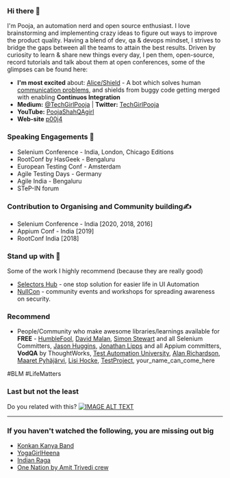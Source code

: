 ### Hi there 👋
I'm Pooja, an automation nerd and open source enthusiast. I love brainstorming and implementing crazy ideas to figure out ways to improve the product quality. Having a blend of dev, qa & devops mindset, I strives to bridge the gaps between all the teams to attain the best results.
Driven by curiosity to learn & share new things every day, I pen them, open-source, record tutorials and talk about them at open conferences, some of the glimpses can be found here:

- **I'm most excited** about: [Alice/Shield](https://github.com/p00j4/alice) - A bot which solves human [communication problems](https://youtu.be/5DtnB2MKMkg?t=163), and shields from buggy code getting merged with enabling **Continuos Integration**
- **Medium:**  [@TechGirlPooja](https://medium.com/@TechGirlPooja) | **Twitter:** [TechGirlPooja](https://www.twitter.com/TechGirlPooja)
- **YouTube:** [PoojaShahQAgirl](https://www.youtube.com/c/PoojaShahQAgirl/playlists)
- **Web-site** [p00j4](https://p00j4.github.io)


### Speaking Engagements 🎤
- Selenium Conference - India, London, Chicago Editions 
- RootConf by HasGeek - Bengaluru
- European Testing Conf - Amsterdam
- Agile Testing Days - Germany
- Agile India - Bengaluru
- STeP-IN forum 

### Contribution to Organising and Community building✍️
- Selenium Conference - India [2020, 2018, 2016]
- Appium Conf - India [2019]
- RootConf India [2018]

### Stand up with 🙌
Some of the work I highly recommend (because they are really good)
- [Selectors Hub](https://www.selectorshub.com/) - one stop solution for easier life in UI Automation
- [NullCon](https://null.community/chapters/1-bangalore)  - community events and workshops for spreading awareness on security. 

### Recommend 
- People/Community who make awesome libraries/learnings available for **FREE** - [HumbleFool](https://twitter.com/harsha_s), [David Malan](https://twitter.com/davidjmalan), [Simon Stewart](https://twitter.com/shs96c) and all Selenium Committers, [Jason Huggins](https://twitter.com/hugs), [Jonathan Lipps](https://twitter.com/jlipps) and all Appium committers, **VodQA** by ThoughtWorks, [Test Automation University](https://testautomationu.applitools.com/), [Alan Richardson](https://twitter.com/eviltester), [Maaret Pyhäjärvi](https://twitter.com/maaretp), [Lisi Hocke](https://twitter.com/lisihocke), [TestProject](https://testproject.io/), your_name_can_come_here

#BLM #LifeMatters 

### Last but not the least
Do you related with this?
[![IMAGE ALT TEXT](https://user-images.githubusercontent.com/6470509/89036423-48326100-d35a-11ea-84d0-d2e5526af183.png)](https://youtu.be/5DtnB2MKMkg?t=164 "Automation beyond tests")

-------------

### If you haven't watched the following, you are missing out big
- [Konkan Kanya Band](https://www.youtube.com/channel/UCKqysqREYJzPMlK5GHduySQ)
- [YogaGirlHeena](https://www.youtube.com/c/YogaGirlHeena)
- [Indian Raga](https://www.youtube.com/user/indianragaproject)
- [One Nation by Amit Trivedi crew](https://www.youtube.com/watch?v=PFW6fHmYcdM)
<!--
**p00j4/p00j4** is a ✨ _special_ ✨ repository because its `README.md` (this file) appears on your GitHub profile.

Here are some ideas to get you started:

- 🔭 I’m currently working on ...
- 🌱 I’m currently learning ...
- 👯 I’m looking to collaborate on ...
- 🤔 I’m looking for help with ...
- 💬 Ask me about ...
- 📫 How to reach me: ...
- 😄 Pronouns: ...
- ⚡ Fun fact: ...
-->
